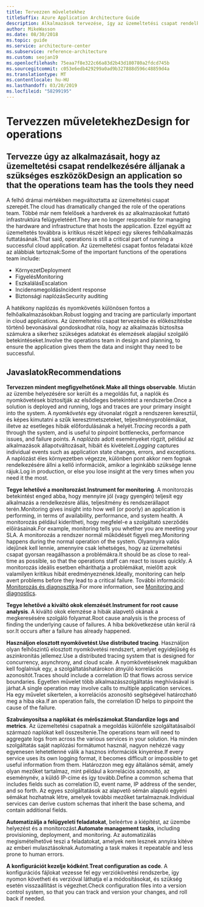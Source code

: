 ```yaml
---
title: Tervezzen műveletekhez
titleSuffix: Azure Application Architecture Guide
description: Alkalmazások tervezése, így az üzemeltetési csapat rendelkezésére álljanak a szükséges eszközök.
author: MikeWasson
ms.date: 08/30/2018
ms.topic: guide
ms.service: architecture-center
ms.subservice: reference-architecture
ms.custom: seojan19
ms.openlocfilehash: 75eaa7f8e322c66a83d2b43d180780a2fdcd745b
ms.sourcegitcommit: c053e6edb429299a0ad9b327888d596c48859d4a
ms.translationtype: MT
ms.contentlocale: hu-HU
ms.lasthandoff: 03/20/2019
ms.locfileid: "58299195"
---
```

# <a name="design-for-operations"></a><span data-ttu-id="b58c2-103">Tervezzen műveletekhez</span><span class="sxs-lookup"><span data-stu-id="b58c2-103">Design for operations</span></span>

## <a name="design-an-application-so-that-the-operations-team-has-the-tools-they-need"></a><span data-ttu-id="b58c2-104">Tervezze úgy az alkalmazásait, hogy az üzemeltetési csapat rendelkezésére álljanak a szükséges eszközök</span><span class="sxs-lookup"><span data-stu-id="b58c2-104">Design an application so that the operations team has the tools they need</span></span>

<span data-ttu-id="b58c2-105">A felhő drámai mértékben megváltoztatta az üzemeltetési csapat szerepét.</span><span class="sxs-lookup"><span data-stu-id="b58c2-105">The cloud has dramatically changed the role of the operations team.</span></span> <span data-ttu-id="b58c2-106">Többé már nem felelősek a hardverek és az alkalmazásokat futtató infrastruktúra felügyeletéért.</span><span class="sxs-lookup"><span data-stu-id="b58c2-106">They are no longer responsible for managing the hardware and infrastructure that hosts the application.</span></span>  <span data-ttu-id="b58c2-107">Ezzel együtt az üzemeltetés továbbra is kritikus részét képezi egy sikeres felhőalkalmazás futtatásának.</span><span class="sxs-lookup"><span data-stu-id="b58c2-107">That said, operations is still a critical part of running a successful cloud application.</span></span> <span data-ttu-id="b58c2-108">Az üzemeltetési csapat fontos feladatai közé az alábbiak tartoznak:</span><span class="sxs-lookup"><span data-stu-id="b58c2-108">Some of the important functions of the operations team include:</span></span>

- <span data-ttu-id="b58c2-109">Környezet</span><span class="sxs-lookup"><span data-stu-id="b58c2-109">Deployment</span></span>
- <span data-ttu-id="b58c2-110">Figyelés</span><span class="sxs-lookup"><span data-stu-id="b58c2-110">Monitoring</span></span>
- <span data-ttu-id="b58c2-111">Eszkalálás</span><span class="sxs-lookup"><span data-stu-id="b58c2-111">Escalation</span></span>
- <span data-ttu-id="b58c2-112">Incidensmegoldás</span><span class="sxs-lookup"><span data-stu-id="b58c2-112">Incident response</span></span>
- <span data-ttu-id="b58c2-113">Biztonsági naplózás</span><span class="sxs-lookup"><span data-stu-id="b58c2-113">Security auditing</span></span>

<span data-ttu-id="b58c2-114">A hatékony naplózás és nyomkövetés különösen fontos a felhőalkalmazásokban.</span><span class="sxs-lookup"><span data-stu-id="b58c2-114">Robust logging and tracing are particularly important in cloud applications.</span></span> <span data-ttu-id="b58c2-115">Az üzemeltetési csapat tervezésbe és előkészítésbe történő bevonásával gondoskodhat róla, hogy az alkalmazás biztosítsa számukra a sikerhez szükséges adatokat és elemzések alapjául szolgáló betekintéseket.</span><span class="sxs-lookup"><span data-stu-id="b58c2-115">Involve the operations team in design and planning, to ensure the application gives them the data and insight thay need to be successful.</span></span>  <!-- to do: Link to DevOps checklist -->

## <a name="recommendations"></a><span data-ttu-id="b58c2-116">Javaslatok</span><span class="sxs-lookup"><span data-stu-id="b58c2-116">Recommendations</span></span>

<span data-ttu-id="b58c2-117">**Tervezzen mindent megfigyelhetőnek**.</span><span class="sxs-lookup"><span data-stu-id="b58c2-117">**Make all things observable**.</span></span> <span data-ttu-id="b58c2-118">Miután az üzembe helyezésére sor került és a megoldás fut, a naplók és nyomkövetések biztosítják az elsődleges betekintést a rendszerbe.</span><span class="sxs-lookup"><span data-stu-id="b58c2-118">Once a solution is deployed and running, logs and traces are your primary insight into the system.</span></span> <span data-ttu-id="b58c2-119">A *nyomkövetés* egy útvonalat rögzít a rendszeren keresztül, és képes kimutatni a szűk keresztmetszeteket, teljesítményproblémákat, illetve az esetleges hibák előfordulásának a helyét.</span><span class="sxs-lookup"><span data-stu-id="b58c2-119">*Tracing* records a path through the system, and is useful to pinpoint bottlenecks, performance issues, and failure points.</span></span> <span data-ttu-id="b58c2-120">A *naplózás* adott eseményeket rögzít, például az alkalmazások állapotváltozásait, hibáit és kivételeit.</span><span class="sxs-lookup"><span data-stu-id="b58c2-120">*Logging* captures individual events such as application state changes, errors, and exceptions.</span></span> <span data-ttu-id="b58c2-121">A naplózást éles környezetben végezze, különben pont akkor nem fognak rendelkezésére állni a kellő információk, amikor a leginkább szüksége lenne rájuk.</span><span class="sxs-lookup"><span data-stu-id="b58c2-121">Log in production, or else you lose insight at the very times when you need it the most.</span></span>

<span data-ttu-id="b58c2-122">**Tegye lehetővé a monitorozást**.</span><span class="sxs-lookup"><span data-stu-id="b58c2-122">**Instrument for monitoring**.</span></span> <span data-ttu-id="b58c2-123">A monitorozás betekintést enged abba, hogy mennyire jól (vagy gyengén) teljesít egy alkalmazás a rendelkezésre állás, teljesítmény és rendszerállapot terén.</span><span class="sxs-lookup"><span data-stu-id="b58c2-123">Monitoring gives insight into how well (or poorly) an application is performing, in terms of availability, performance, and system health.</span></span> <span data-ttu-id="b58c2-124">A monitorozás például kiderítheti, hogy megfelel-e a szolgáltató szerződés előírásainak.</span><span class="sxs-lookup"><span data-stu-id="b58c2-124">For example, monitoring tells you whether you are meeting your SLA.</span></span> <span data-ttu-id="b58c2-125">A monitorozás a rendszer normál működését figyeli meg.</span><span class="sxs-lookup"><span data-stu-id="b58c2-125">Monitoring happens during the normal operation of the system.</span></span> <span data-ttu-id="b58c2-126">Olyannyira valós idejűnek kell lennie, amennyire csak lehetséges, hogy az üzemeltetési csapat gyorsan reagálhasson a problémákra.</span><span class="sxs-lookup"><span data-stu-id="b58c2-126">It should be as close to real-time as possible, so that the operations staff can react to issues quickly.</span></span> <span data-ttu-id="b58c2-127">A monitorozás ideális esetben elháríthatja a problémákat, mielőtt azok valamilyen kritikus hibát eredményeznének.</span><span class="sxs-lookup"><span data-stu-id="b58c2-127">Ideally, monitoring can help avert problems before they lead to a critical failure.</span></span> <span data-ttu-id="b58c2-128">További információ: [Monitorozás és diagnosztika][monitoring].</span><span class="sxs-lookup"><span data-stu-id="b58c2-128">For more information, see [Monitoring and diagnostics][monitoring].</span></span>

<span data-ttu-id="b58c2-129">**Tegye lehetővé a kiváltó okok elemzését**.</span><span class="sxs-lookup"><span data-stu-id="b58c2-129">**Instrument for root cause analysis**.</span></span> <span data-ttu-id="b58c2-130">A kiváltó okok elemzése a hibák alapvető okának a megkeresésére szolgáló folyamat.</span><span class="sxs-lookup"><span data-stu-id="b58c2-130">Root cause analysis is the process of finding the underlying cause of failures.</span></span> <span data-ttu-id="b58c2-131">A hiba bekövetkezése után kerül rá sor.</span><span class="sxs-lookup"><span data-stu-id="b58c2-131">It occurs after a failure has already happened.</span></span>

<span data-ttu-id="b58c2-132">**Használjon elosztott nyomkövetést**.</span><span class="sxs-lookup"><span data-stu-id="b58c2-132">**Use distributed tracing**.</span></span> <span data-ttu-id="b58c2-133">Használjon olyan felhőszintű elosztott nyomkövetési rendszert, amelyet egyidejűség és aszinkronitás jellemez.</span><span class="sxs-lookup"><span data-stu-id="b58c2-133">Use a distributed tracing system that is designed for concurrency, asynchrony, and cloud scale.</span></span> <span data-ttu-id="b58c2-134">A nyomkövetéseknek magukban kell foglalniuk egy, a szolgáltatáshatárokon átnyúló korrelációs azonosítót.</span><span class="sxs-lookup"><span data-stu-id="b58c2-134">Traces should include a correlation ID that flows across service boundaries.</span></span> <span data-ttu-id="b58c2-135">Egyetlen művelet több alkalmazásszolgáltatás meghívásával is járhat.</span><span class="sxs-lookup"><span data-stu-id="b58c2-135">A single operation may involve calls to multiple application services.</span></span> <span data-ttu-id="b58c2-136">Ha egy művelet sikertelen, a korrelációs azonosító segítségével határozható meg a hiba oka.</span><span class="sxs-lookup"><span data-stu-id="b58c2-136">If an operation fails, the correlation ID helps to pinpoint the cause of the failure.</span></span>

<span data-ttu-id="b58c2-137">**Szabványosítsa a naplókat és mérőszámokat**.</span><span class="sxs-lookup"><span data-stu-id="b58c2-137">**Standardize logs and metrics**.</span></span> <span data-ttu-id="b58c2-138">Az üzemeltetési csapatnak a megoldás különféle szolgáltatásaiból származó naplókat kell összesítenie.</span><span class="sxs-lookup"><span data-stu-id="b58c2-138">The operations team will need to aggregate logs from across the various services in your solution.</span></span> <span data-ttu-id="b58c2-139">Ha minden szolgáltatás saját naplózási formátumot használ, nagyon nehézzé vagy egyenesen lehetetlenné válik a hasznos információk kinyerése.</span><span class="sxs-lookup"><span data-stu-id="b58c2-139">If every service uses its own logging format, it becomes difficult or impossible to get useful information from them.</span></span> <span data-ttu-id="b58c2-140">Határozzon meg egy általános sémát, amely olyan mezőket tartalmaz, mint például a korrelációs azonosító, az eseménynév, a küldő IP-címe és így tovább.</span><span class="sxs-lookup"><span data-stu-id="b58c2-140">Define a common schema that includes fields such as correlation ID, event name, IP address of the sender, and so forth.</span></span> <span data-ttu-id="b58c2-141">Az egyes szolgáltatások az alapvető sémán alapuló egyéni sémákat hozhatnak létre, amelyek további mezőket tartalmaznak.</span><span class="sxs-lookup"><span data-stu-id="b58c2-141">Individual services can derive custom schemas that inherit the base schema, and contain additional fields.</span></span>

<span data-ttu-id="b58c2-142">**Automatizálja a felügyeleti feladatokat**, beleértve a kiépítést, az üzembe helyezést és a monitorozást.</span><span class="sxs-lookup"><span data-stu-id="b58c2-142">**Automate management tasks**, including provisioning, deployment, and monitoring.</span></span> <span data-ttu-id="b58c2-143">Az automatizálás megismételhetővé teszi a feladatokat, amelyek nem lesznek annyira kitéve az emberi mulasztásoknak.</span><span class="sxs-lookup"><span data-stu-id="b58c2-143">Automating a task makes it repeatable and less prone to human errors.</span></span>

<span data-ttu-id="b58c2-144">**A konfigurációt kezelje kódként**.</span><span class="sxs-lookup"><span data-stu-id="b58c2-144">**Treat configuration as code**.</span></span> <span data-ttu-id="b58c2-145">A konfigurációs fájlokat vezesse fel egy verziókövetési rendszerbe, így nyomon követheti és verzióval láthatja el a módosításokat, és szükség esetén visszaállítást is végezhet.</span><span class="sxs-lookup"><span data-stu-id="b58c2-145">Check configuration files into a version control system, so that you can track and version your changes, and roll back if needed.</span></span>

<!-- links -->

[monitoring]: ../../best-practices/monitoring.md
